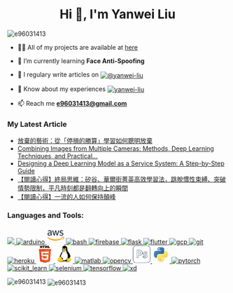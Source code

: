 <h1 align="center">Hi 👋, I'm Yanwei Liu</h1>

<p align="left"> <img src="https://komarev.com/ghpvc/?username=e96031413&label=Profile%20views&color=0e75b6&style=flat" alt="e96031413" /> </p>

- 👨‍💻 All of my projects are available at [here](https://github.com/e96031413?tab=repositories&type=source)

- 🔭 I’m currently learning **Face Anti-Spoofing**

- 📝 I regulary write articles on <a href="http://yanwei-liu.medium.com/" target="blank"><img align="center" src="https://cdn.jsdelivr.net/npm/simple-icons@3.0.1/icons/medium.svg" alt="@yanwei-liu" height="30" width="40" /></a>

- 📄 Know about my experiences <a href="https://linkedin.com/in/yanwei-liu" target="blank"><img align="center" src="https://cdn.jsdelivr.net/npm/simple-icons@3.0.1/icons/linkedin.svg" alt="yanwei-liu" height="30" width="40" /></a>

- 📫 Reach me **e96031413@gmail.com**

<h3 align="left">My Latest Article</h3>

<!-- BLOG-POST-LIST:START -->
- [放棄的藝術：從「停損的勝算」學習如何聰明放棄](https://yanwei-liu.medium.com/quit-the-power-of-knowing-when-to-walk-away-24f1fc228d1e?source=rss-dc182588576c------2)
- [Combining Images from Multiple Cameras: Methods, Deep Learning Techniques, and Practical…](https://medium.com/aimonks/combining-images-from-multiple-cameras-methods-deep-learning-techniques-and-practical-77e192e3210e?source=rss-dc182588576c------2)
- [Designing a Deep Learning Model as a Service System: A Step-by-Step Guide](https://medium.com/aimonks/designing-a-deep-learning-model-as-a-service-system-a-step-by-step-guide-c7a3ad14e3a7?source=rss-dc182588576c------2)
- [【閱讀心得】終局思維：矽谷、華爾街菁英高效學習法，跳脫慣性束縛、突破情勢限制，平凡時刻都是翻轉向上的瞬間](https://yanwei-liu.medium.com/clear-thinking-turing-ordinary-moments-into-extraordinary-results-0f12b8ac7a41?source=rss-dc182588576c------2)
- [【閱讀心得】一流的人如何保持顛峰](https://yanwei-liu.medium.com/peak-performance-elevate-your-game-avoid-burnout-and-thrive-with-the-new-science-of-success-a56102494b4c?source=rss-dc182588576c------2)
<!-- BLOG-POST-LIST:END -->

<h3 align="left">Languages and Tools:</h3>
<p align="left"><img height="40" src="https://upload.wikimedia.org/wikipedia/commons/9/96/Pytorch_logo.png"><a href="https://www.arduino.cc/" target="_blank"> <img src="https://cdn.worldvectorlogo.com/logos/arduino-1.svg" alt="arduino" width="40" height="40"/> </a> <a href="https://aws.amazon.com" target="_blank"> <img src="https://raw.githubusercontent.com/devicons/devicon/master/icons/amazonwebservices/amazonwebservices-original-wordmark.svg" alt="aws" width="40" height="40"/> </a> <a href="https://www.gnu.org/software/bash/" target="_blank"> <img src="https://www.vectorlogo.zone/logos/gnu_bash/gnu_bash-icon.svg" alt="bash" width="40" height="40"/> </a> <a href="https://www.cprogramming.com/" target="_blank"> <a href="https://firebase.google.com/" target="_blank"> <img src="https://www.vectorlogo.zone/logos/firebase/firebase-icon.svg" alt="firebase" width="40" height="40"/> </a> <a href="https://flask.palletsprojects.com/" target="_blank"> <img src="https://www.vectorlogo.zone/logos/pocoo_flask/pocoo_flask-icon.svg" alt="flask" width="40" height="40"/> </a> <a href="https://flutter.dev" target="_blank"> <img src="https://www.vectorlogo.zone/logos/flutterio/flutterio-icon.svg" alt="flutter" width="40" height="40"/> </a> <a href="https://cloud.google.com" target="_blank"> <img src="https://www.vectorlogo.zone/logos/google_cloud/google_cloud-icon.svg" alt="gcp" width="40" height="40"/> </a> <a href="https://git-scm.com/" target="_blank"> <img src="https://www.vectorlogo.zone/logos/git-scm/git-scm-icon.svg" alt="git" width="40" height="40"/> </a> <a href="https://heroku.com" target="_blank"> <img src="https://www.vectorlogo.zone/logos/heroku/heroku-icon.svg" alt="heroku" width="40" height="40"/> </a> <a href="https://www.w3.org/html/" target="_blank"> <img src="https://raw.githubusercontent.com/devicons/devicon/master/icons/html5/html5-original-wordmark.svg" alt="html5" width="40" height="40"/> </a> <a href="https://www.linux.org/" target="_blank"> <img src="https://raw.githubusercontent.com/devicons/devicon/master/icons/linux/linux-original.svg" alt="linux" width="40" height="40"/> </a> <a href="https://www.mathworks.com/" target="_blank"> <img src="https://upload.wikimedia.org/wikipedia/commons/thumb/2/21/Matlab_Logo.png/667px-Matlab_Logo.png" alt="matlab" width="40" height="40"/> </a> <a href="https://opencv.org/" target="_blank"> <img src="https://www.vectorlogo.zone/logos/opencv/opencv-icon.svg" alt="opencv" width="40" height="40"/> </a> <a href="https://www.photoshop.com/en" target="_blank"> <img src="https://raw.githubusercontent.com/devicons/devicon/master/icons/photoshop/photoshop-line.svg" alt="photoshop" width="40" height="40"/> </a> <a href="https://www.python.org" target="_blank"> <img src="https://raw.githubusercontent.com/devicons/devicon/master/icons/python/python-original.svg" alt="python" width="40" height="40"/> </a> <a href="https://pytorch.org/" target="_blank"> <img src="https://www.vectorlogo.zone/logos/pytorch/pytorch-icon.svg" alt="pytorch" width="40" height="40"/> </a> <a href="https://scikit-learn.org/" target="_blank"> <img src="https://upload.wikimedia.org/wikipedia/commons/0/05/Scikit_learn_logo_small.svg" alt="scikit_learn" width="40" height="40"/> </a> <a href="https://www.selenium.dev" target="_blank"> <img src="https://raw.githubusercontent.com/detain/svg-logos/780f25886640cef088af994181646db2f6b1a3f8/svg/selenium-logo.svg" alt="selenium" width="40" height="40"/> </a> <a href="https://www.tensorflow.org" target="_blank"> <img src="https://www.vectorlogo.zone/logos/tensorflow/tensorflow-icon.svg" alt="tensorflow" width="40" height="40"/> </a> <a href="https://www.adobe.com/products/xd.html" target="_blank"> <img src="https://cdn.worldvectorlogo.com/logos/adobe-xd.svg" alt="xd" width="40" height="40"/> </a> </p>

<p><img align="left" src="https://github-readme-stats.vercel.app/api/top-langs?username=e96031413&show_icons=true&locale=en&layout=compact" alt="e96031413" /></p>

<p>&nbsp;<img align="center" src="https://github-readme-stats.vercel.app/api?username=e96031413&show_icons=true&locale=en" alt="e96031413" /></p>
